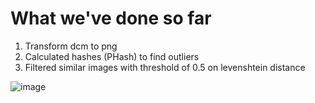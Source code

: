 # What we've done so far

1. Transform dcm to png
2. Calculated hashes (PHash) to find outliers
3. Filtered similar images with threshold of 0.5 on levenshtein distance

![image](/root/histology_lib/data/processed_images43959-843680-57564-13.3.2017.lt/Head%20-%2010978_Ax_T1_FSE_4_IM-0002-0016.png)